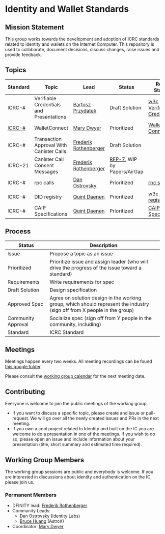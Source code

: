 # Identity and Wallet Standards

## Mission Statement
This group works towards the development and adoption of ICRC standards related to identity and wallets on the Internet Computer. This repository is used to collaborate, document decisions, discuss changes, raise issues and provide feedback.

## Topics
| Standard                                            | Topic                                    | Lead                                                             | Status                                       | Related Standard                                                   | Drafted Spec                                                                                        |
|-----------------------------------------------------|------------------------------------------|------------------------------------------------------------------|----------------------------------------------|--------------------------------------------------------------------|-----------------------------------------------------------------------------------------------------| 
| ICRC-#                                              | Verifiable Credentials and Presentations | [Bartosz Przydatek](https://github.com/przydatek)       | Draft Solution                               | [w3c Verifiable Credentials](https://www.w3.org/TR/vc-data-model/) |                                                                                                     |
| [ICRC-#](https://github.com/dfinity/ICRC/issues/11) | WalletConnect                            | [Mary Dwyer](https://github.com/marydwyer)                         | Prioritized                                  | [Wallet Connect](https://docs.walletconnect.com/2.0)               |                                                                                                     |
| ICRC-#                                              | Transaction Approval With Canister Calls | [Frederik Rothenberger](https://github.com/frederikrothenberger) | Draft Solution                               |                                                                    | [PR #16](https://github.com/dfinity/wg-identity-authentication/pull/16)                             |
| ICRC-21                                             | Canister Call Consent Messages           | [Frederik Rothenberger](https://github.com/frederikrothenberger) | [RFP-7](https://forum.dfinity.org/t/open-rfp-7-wallet-standard-reference-implementation/20024), WIP by Papers/AirGap |                                                                    | [Draft Spec](https://github.com/dfinity/wg-identity-authentication/blob/main/topics/consent-msg.md)  |
| ICRC-#                                              | rpc calls                                | [Dan Ostrovsky](https://github.com/dostro)                       | Prioritized                                  | [rpc standard](https://www.jsonrpc.org/specification)              |                                                                                                     |
| ICRC-#                                              | DID registry                                | [Quint Daenen](https://github.com/q-uint)                       | Prioritized                                  | [w3c DID registries](https://www.w3.org/TR/did-spec-registries/)              |                                                                                                     |
| ICRC-#                                              | CAIP Specifications                               | [Quint Daenen](https://github.com/q-uint)                       | Prioritized                                  |  [CAIP Specifications](https://github.com/ChainAgnostic/CAIPs)            | [Issue 25](https://github.com/dfinity/wg-identity-authentication/issues/25)                                                                                                     |


## Process
| Status  | Description |
| ------------- | ------------- |
| Issue | Propose a topic as an issue  |
| Prioritized  | Prioritize issue and assign leader (who will drive the progress of the issue toward a standard)  |
| Requirements  | Write requirements for spec  |
| Draft Solution  | Design specification  |
| Approved Spec  | Agree on solution design in the working group, which should represent the industry (sign off from X people in the group)  |
| Community Approval  | Socialize spec (sign off from Y people in the community, including)  |
| Standard  | ICRC Standard  |

## Meetings

Meetings happen every two weeks. All meeting recordings can be found [this google folder](https://drive.google.com/drive/folders/14unuYLiYtUeOw47eRwYnB4FCa9YPr6zv).

Please consult the [working group calendar](https://calendar.google.com/calendar/u/0/embed?src=c_ck0gr79bkgcooicn1p87mo1ero@group.calendar.google.com&ctz=Europe/Zurich) for the next meeting date.

## Contributing

Everyone is welcome to join the public meetings of the working group.
* If you want to discuss a specific topic, please create and issue or pull-request. We will go over all the newly created issues and PRs in the next meeting.
* If you own a cool project related to Identity and built on the IC you are welcome to do a presentation in one of the meetings. If you wish to do so, please open an issue and include information about your presentation (title, short summary and estimated time required). 

## Working Group Members

The working group sessions are public and everybody is welcome. If you are interested in discussions about identity and authentication on the IC, please join us.

### Permanent Members
* DFINITY lead: [Frederik Rothenberger](https://github.com/frederikrothenberger)
* Community Leads:
  * [Dan Ostrovsky](https://github.com/dostro) (Identity Labs)
  * [Bruce Huang](https://github.com/brutoshi) (AstroX)
* Coordinator: [Mary Dwyer](https://github.com/marydwyer)











                                                                                                                                                                                                                                                                                                    
